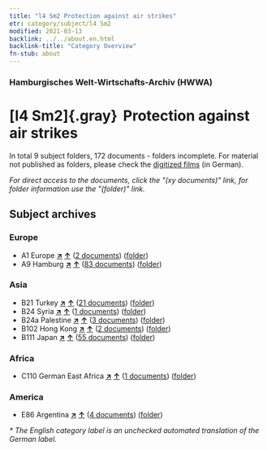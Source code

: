 ```yaml
---
title: "l4 Sm2 Protection against air strikes"
etr: category/subject/l4 Sm2
modified: 2021-03-13
backlink: ../../about.en.html
backlink-title: "Category Overview"
fn-stub: about
---
```


### Hamburgisches Welt-Wirtschafts-Archiv (HWWA)
# [l4 Sm2]{.gray}&#8201; Protection against air strikes&#160; 





In total 9 subject folders, 172 documents - folders incomplete.
For material not published as folders, please check the [digitized films](/film/h1_sh) (in German).

_For direct access to the documents, click the "(xy documents)" link, for folder information use the "(folder)" link._

## Subject archives



### Europe

- A1 Europe [**&nearr;**](../../../geo/i/140892/about.en.html "Europe (all folders)") [**&uarr;**](../../../geo/about.en.html#A1 "Country category system") (<a href="https://pm20.zbw.eu/dfgview/sh/140892,144777" title="about: Europe : Protection against air strikes" target="_blank">2 documents</a>) ([folder](http://purl.org/pressemappe20/folder/sh/140892,144777))
- A9 Hamburg [**&nearr;**](../../../geo/i/140905/about.en.html "Hamburg (all folders)") [**&uarr;**](../../../geo/about.en.html#A9 "Country category system") (<a href="https://pm20.zbw.eu/dfgview/sh/140905,144777" title="about: Hamburg : Protection against air strikes" target="_blank">83 documents</a>) ([folder](http://purl.org/pressemappe20/folder/sh/140905,144777))

### Asia

- B21 Turkey [**&nearr;**](../../../geo/i/141111/about.en.html "Turkey (all folders)") [**&uarr;**](../../../geo/about.en.html#B21 "Country category system") (<a href="https://pm20.zbw.eu/dfgview/sh/141111,144777" title="about: Turkey : Protection against air strikes" target="_blank">21 documents</a>) ([folder](http://purl.org/pressemappe20/folder/sh/141111,144777))
- B24 Syria [**&nearr;**](../../../geo/i/141114/about.en.html "Syria (all folders)") [**&uarr;**](../../../geo/about.en.html#B24 "Country category system") (<a href="https://pm20.zbw.eu/dfgview/sh/141114,144777" title="about: Syria : Protection against air strikes" target="_blank">1 documents</a>) ([folder](http://purl.org/pressemappe20/folder/sh/141114,144777))
- B24a Palestine [**&nearr;**](../../../geo/i/141115/about.en.html "Palestine (all folders)") [**&uarr;**](../../../geo/about.en.html#B24a "Country category system") (<a href="https://pm20.zbw.eu/dfgview/sh/141115,144777" title="about: Palestine : Protection against air strikes" target="_blank">3 documents</a>) ([folder](http://purl.org/pressemappe20/folder/sh/141115,144777))
- B102 Hong Kong [**&nearr;**](../../../geo/i/141268/about.en.html "Hong Kong (all folders)") [**&uarr;**](../../../geo/about.en.html#B102 "Country category system") (<a href="https://pm20.zbw.eu/dfgview/sh/141268,144777" title="about: Hong Kong : Protection against air strikes" target="_blank">2 documents</a>) ([folder](http://purl.org/pressemappe20/folder/sh/141268,144777))
- B111 Japan [**&nearr;**](../../../geo/i/141272/about.en.html "Japan (all folders)") [**&uarr;**](../../../geo/about.en.html#B111 "Country category system") (<a href="https://pm20.zbw.eu/dfgview/sh/141272,144777" title="about: Japan : Protection against air strikes" target="_blank">55 documents</a>) ([folder](http://purl.org/pressemappe20/folder/sh/141272,144777))

### Africa

- C110 German East Africa [**&nearr;**](../../../geo/i/141471/about.en.html "German East Africa (all folders)") [**&uarr;**](../../../geo/about.en.html#C110 "Country category system") (<a href="https://pm20.zbw.eu/dfgview/sh/141471,144777" title="about: German East Africa : Protection against air strikes" target="_blank">1 documents</a>) ([folder](http://purl.org/pressemappe20/folder/sh/141471,144777))

### America

- E86 Argentina [**&nearr;**](../../../geo/i/141692/about.en.html "Argentina (all folders)") [**&uarr;**](../../../geo/about.en.html#E86 "Country category system") (<a href="https://pm20.zbw.eu/dfgview/sh/141692,144777" title="about: Argentina : Protection against air strikes" target="_blank">4 documents</a>) ([folder](http://purl.org/pressemappe20/folder/sh/141692,144777))


_* The English category label is an unchecked automated translation of the German label._


